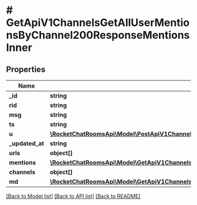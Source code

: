 # # GetApiV1ChannelsGetAllUserMentionsByChannel200ResponseMentionsInner

## Properties

Name | Type | Description | Notes
------------ | ------------- | ------------- | -------------
**_id** | **string** |  | [optional]
**rid** | **string** |  | [optional]
**msg** | **string** |  | [optional]
**ts** | **string** |  | [optional]
**u** | [**\RocketChatRoomsApi\Model\PostApiV1ChannelsCreate200ResponseChannelU**](PostApiV1ChannelsCreate200ResponseChannelU.md) |  | [optional]
**_updated_at** | **string** |  | [optional]
**urls** | **object[]** |  | [optional]
**mentions** | [**\RocketChatRoomsApi\Model\GetApiV1ChannelsGetAllUserMentionsByChannel200ResponseMentionsInnerMentionsInner[]**](GetApiV1ChannelsGetAllUserMentionsByChannel200ResponseMentionsInnerMentionsInner.md) |  | [optional]
**channels** | **object[]** |  | [optional]
**md** | [**\RocketChatRoomsApi\Model\GetApiV1ChannelsGetAllUserMentionsByChannel200ResponseMentionsInnerMdInner[]**](GetApiV1ChannelsGetAllUserMentionsByChannel200ResponseMentionsInnerMdInner.md) |  | [optional]

[[Back to Model list]](../../README.md#models) [[Back to API list]](../../README.md#endpoints) [[Back to README]](../../README.md)
